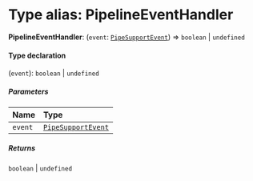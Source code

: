 # Type alias: PipelineEventHandler

**PipelineEventHandler**: (`event`: [`PipeSupportEvent`](/en/auto-docs/free-layout-editor/types/PipeSupportEvent.md)) => `boolean` | `undefined`

#### Type declaration

(`event`): `boolean` | `undefined`

##### Parameters

| Name | Type |
| :------ | :------ |
| `event` | [`PipeSupportEvent`](/en/auto-docs/free-layout-editor/types/PipeSupportEvent.md) |

##### Returns

`boolean` | `undefined`
